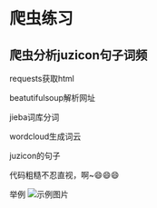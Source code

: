 # 爬虫练习

## 爬虫分析juzicon句子词频

requests获取html

beatutifulsoup解析网址

jieba词库分词

wordcloud生成词云

juzicon的句子

代码粗糙不忍直视，啊~:smile::smile::smile:

举例
![示例图片](https://github.com/sunxiaolong321/juzicon/blob/master/1.png)
